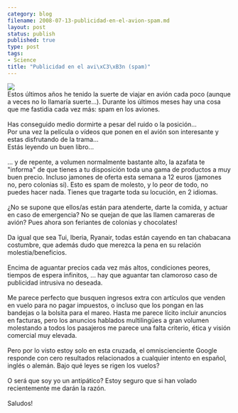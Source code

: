 ```yaml
--- 
category: blog
filename: 2008-07-13-publicidad-en-el-avion-spam.md
layout: post
status: publish
published: true
type: post
tags: 
- Science
title: "Publicidad en el avi\xC3\xB3n (spam)"
---
```

<a href="/media/IMG_2853_1.jpg"><img src="/media/IMG_2853_1.jpg" border="0" /></a><br />Estos últimos años he tenido la suerte de viajar en avión cada poco (aunque a veces no lo llamaría suerte...). Durante los últimos meses hay una cosa que me fastidia cada vez más: spam en los aviones.<br /><br />Has conseguido medio dormirte a pesar del ruido o la posición...<br />Por una vez la película o vídeos que ponen en el avión son interesante y estas disfrutando de la trama...<br />Estás leyendo un buen libro...<br /><br />... y de repente, a volumen normalmente bastante alto, la azafata te "informa" de que tienes a tu disposición toda una gama de productos a muy buen precio. Incluso jamones de oferta esta semana a 12 euros (jamones no, pero colonias si). Esto es spam de molesto, y lo peor de todo, no puedes hacer nada. Tienes que tragarte toda su locución, en 2 idiomas.<br /><br />¿No se supone que ellos/as están para atenderte, darte la comida, y actuar en caso de emergencia? No se quejan de que las llamen camareras de avión? Pues ahora son feriantes de colonias y chocolates!<br /><br />Da igual que sea Tui, Iberia, Ryanair, todas están cayendo en tan chabacana costumbre, que además dudo que merezca la pena en su relación molestia/beneficios.<br /><br />Encima de aguantar precios cada vez más altos, condiciones peores, tiempos de espera infinitos, ... hay que aguantar tan clamoroso caso de publicidad intrusiva no deseada.<br /><br />Me parece perfecto que busquen ingresos extra con artículos que venden en vuelo para no pagar impuestos, o incluso que los pongan en las bandejas o la bolsita para el mareo. Hasta me parece lícito incluir anuncios en facturas, pero los anuncios hablados multilingües a gran volumen molestando a todos los pasajeros me parece una falta criterio, ética y visión comercial muy elevada.<br /><br />Pero por lo visto estoy solo en esta cruzada, el omniscienciente Google responde con cero resultados relacionados a cualquier intento en español, inglés o alemán. Bajo qué leyes se rigen los vuelos?<br /><br />O será que soy yo un antipático? Estoy seguro que si han volado recientemente me darán la razón.<br /><br />Saludos!
